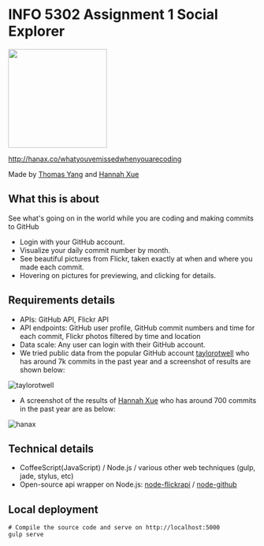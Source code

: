 # INFO 5302 Assignment 1 Social Explorer
<img src='http://hanax.co/whatyouvemissedwhenyouarecoding/assets/images/logo.png' width='200px'/>

http://hanax.co/whatyouvemissedwhenyouarecoding

Made by [Thomas Yang](http://thomas-yang.me) and [Hannah Xue](http://hanax.co)

## What this is about
See what's going on in the world while you are coding and making commits to GitHub
* Login with your GitHub account.
* Visualize your daily commit number by month.
* See beautiful pictures from Flickr, taken exactly at when and where you made each commit.
* Hovering on pictures for previewing, and clicking for details.

## Requirements details
* APIs: GitHub API, Flickr API
* API endpoints: GitHub user profile, GitHub commit numbers and time for each commit, Flickr photos filtered by time and location
* Data scale: Any user can login with their GitHub account. 
* We tried public data from the popular GitHub account [taylorotwell](http://github.com/taylorotwell) who has around 7k commits in the past year and a screenshot of results are shown below:

![taylorotwell](http://hanax.co/whatyouvemissedwhenyouarecoding/assets/readme_files/taylorotwell.jpg)

* A screenshot of the results of [Hannah Xue](http://github.com/hanax) who has around 700 commits in the past year are as below:

![hanax](http://hanax.co/whatyouvemissedwhenyouarecoding/assets/readme_files/hanax.jpg)

## Technical details
* CoffeeScript(JavaScript) / Node.js / various other web techniques (gulp, jade, stylus, etc)
* Open-source api wrapper on Node.js: [node-flickrapi](https://github.com/Pomax/node-flickrapi) / [node-github](https://github.com/mikedeboer/node-github)

## Local deployment
```
# Compile the source code and serve on http://localhost:5000
gulp serve
```
